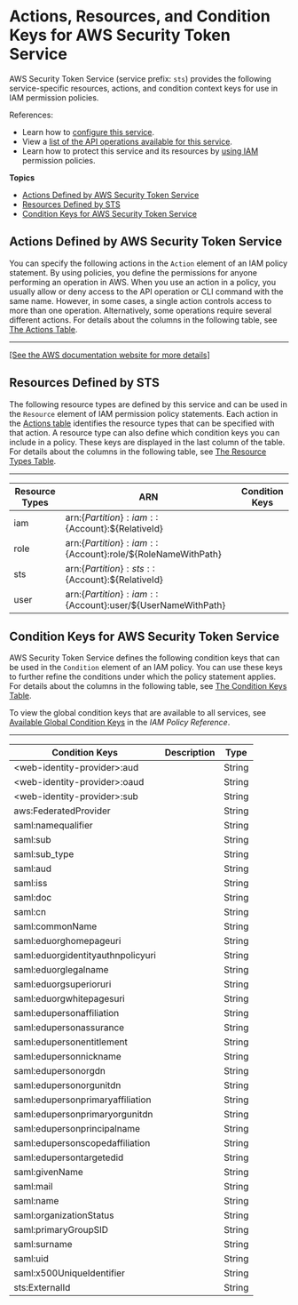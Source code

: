 # Actions, Resources, and Condition Keys for AWS Security Token Service<a name="list_awssecuritytokenservice"></a>

AWS Security Token Service \(service prefix: `sts`\) provides the following service\-specific resources, actions, and condition context keys for use in IAM permission policies\.

References:
+ Learn how to [configure this service](http://docs.aws.amazon.com/IAM/latest/UserGuide/)\.
+ View a [list of the API operations available for this service](http://docs.aws.amazon.com/STS/latest/APIReference/)\.
+ Learn how to protect this service and its resources by [using IAM](http://docs.aws.amazon.com/IAM/latest/UserGuide/access_permissions.html) permission policies\.

**Topics**
+ [Actions Defined by AWS Security Token Service](#awssecuritytokenservice-actions-as-permissions)
+ [Resources Defined by STS](#awssecuritytokenservice-resources-for-iam-policies)
+ [Condition Keys for AWS Security Token Service](#awssecuritytokenservice-policy-keys)

## Actions Defined by AWS Security Token Service<a name="awssecuritytokenservice-actions-as-permissions"></a>

You can specify the following actions in the `Action` element of an IAM policy statement\. By using policies, you define the permissions for anyone performing an operation in AWS\. When you use an action in a policy, you usually allow or deny access to the API operation or CLI command with the same name\. However, in some cases, a single action controls access to more than one operation\. Alternatively, some operations require several different actions\. For details about the columns in the following table, see [The Actions Table](reference_policies_actions-resources-contextkeys.md#actions_table)\.


****  
[\[See the AWS documentation website for more details\]](http://docs.aws.amazon.com/IAM/latest/UserGuide/list_awssecuritytokenservice.html)

## Resources Defined by STS<a name="awssecuritytokenservice-resources-for-iam-policies"></a>

The following resource types are defined by this service and can be used in the `Resource` element of IAM permission policy statements\. Each action in the [Actions table](#awssecuritytokenservice-actions-as-permissions) identifies the resource types that can be specified with that action\. A resource type can also define which condition keys you can include in a policy\. These keys are displayed in the last column of the table\. For details about the columns in the following table, see [The Resource Types Table](reference_policies_actions-resources-contextkeys.md#resources_table)\.


****  

| Resource Types | ARN | Condition Keys | 
| --- | --- | --- | 
|   iam  |  arn:$\{Partition\}:iam::$\{Account\}:$\{RelativeId\}  |  | 
|   role  |  arn:$\{Partition\}:iam::$\{Account\}:role/$\{RoleNameWithPath\}  |  | 
|   sts  |  arn:$\{Partition\}:sts::$\{Account\}:$\{RelativeId\}  |  | 
|   user  |  arn:$\{Partition\}:iam::$\{Account\}:user/$\{UserNameWithPath\}  |  | 

## Condition Keys for AWS Security Token Service<a name="awssecuritytokenservice-policy-keys"></a>

AWS Security Token Service defines the following condition keys that can be used in the `Condition` element of an IAM policy\. You can use these keys to further refine the conditions under which the policy statement applies\. For details about the columns in the following table, see [The Condition Keys Table](reference_policies_actions-resources-contextkeys.md#context_keys_table)\.

To view the global condition keys that are available to all services, see [Available Global Condition Keys](reference_policies_condition-keys.html#AvailableKeys) in the *IAM Policy Reference*\.


****  

| Condition Keys | Description | Type | 
| --- | --- | --- | 
|   <web\-identity\-provider>:aud  |  | String | 
|   <web\-identity\-provider>:oaud  |  | String | 
|   <web\-identity\-provider>:sub  |  | String | 
|   aws:FederatedProvider  |  | String | 
|   saml:namequalifier  |  | String | 
|   saml:sub  |  | String | 
|   saml:sub\_type  |  | String | 
|   saml:aud  |  | String | 
|   saml:iss  |  | String | 
|   saml:doc  |  | String | 
|   saml:cn  |  | String | 
|   saml:commonName  |  | String | 
|   saml:eduorghomepageuri  |  | String | 
|   saml:eduorgidentityauthnpolicyuri  |  | String | 
|   saml:eduorglegalname  |  | String | 
|   saml:eduorgsuperioruri  |  | String | 
|   saml:eduorgwhitepagesuri  |  | String | 
|   saml:edupersonaffiliation  |  | String | 
|   saml:edupersonassurance  |  | String | 
|   saml:edupersonentitlement  |  | String | 
|   saml:edupersonnickname  |  | String | 
|   saml:edupersonorgdn  |  | String | 
|   saml:edupersonorgunitdn  |  | String | 
|   saml:edupersonprimaryaffiliation  |  | String | 
|   saml:edupersonprimaryorgunitdn  |  | String | 
|   saml:edupersonprincipalname  |  | String | 
|   saml:edupersonscopedaffiliation  |  | String | 
|   saml:edupersontargetedid  |  | String | 
|   saml:givenName  |  | String | 
|   saml:mail  |  | String | 
|   saml:name  |  | String | 
|   saml:organizationStatus  |  | String | 
|   saml:primaryGroupSID  |  | String | 
|   saml:surname  |  | String | 
|   saml:uid  |  | String | 
|   saml:x500UniqueIdentifier  |  | String | 
|   sts:ExternalId  |  | String | 